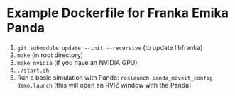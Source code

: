 # Example Dockerfile for Franka Emika Panda

1. ```git submodule update --init --recursive``` (to update libfranka)
2. ```make``` (in root directory)
3. ```make nvidia``` (if you have an NVIDIA GPU)
4. ```./start.sh```
5. Run a basic simulation with Panda: ```roslaunch panda_moveit_config demo.launch``` (this will open an RVIZ window with the Panda)